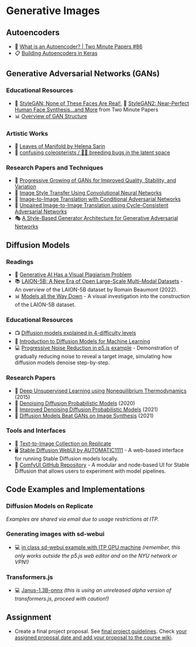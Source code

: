 # Generative Images

## Autoencoders

- 🎥 [What is an Autoencoder? | Two Minute Papers #86](https://youtu.be/Rdpbnd0pCiI)
- 📋 [Building Autoencoders in Keras](https://blog.keras.io/building-autoencoders-in-keras.html)

## Generative Adversarial Networks (GANs)

### Educational Resources

- 🎥 [StyleGAN: None of These Faces Are Real!](https://youtu.be/-cOYwZ2XcAc), 🎥 [StyleGAN2: Near-Perfect Human Face Synthesis...and More](https://youtu.be/SWoravHhsUU) from Two Minute Papers
- 📊 [Overview of GAN Structure](https://developers.google.com/machine-learning/gan/gan_structure)

### Artistic Works

- 🌿 [Leaves of Manifold by Helena Sarin](https://www.nvidia.com/en-us/research/ai-art-gallery/artists/helena-sarin)
- 🐞 [confusing coleopterists / 🤔🐞 breeding bugs in the latent space](https://www.cunicode.com/works/confusing-coleopterists)

### Research Papers and Techniques

- 🌱 [Progressive Growing of GANs for Improved Quality, Stability, and Variation](https://youtu.be/G06dEcZ-QTg)
- 🎨 [Image Style Transfer Using Convolutional Neural Networks](https://www.cv-foundation.org/openaccess/content_cvpr_2016/papers/Gatys_Image_Style_Transfer_CVPR_2016_paper.pdf)
- 🔄 [Image-to-Image Translation with Conditional Adversarial Networks](https://arxiv.org/pdf/1611.07004)
- 🔄 [Unpaired Image-to-Image Translation using Cycle-Consistent Adversarial Networks](https://arxiv.org/pdf/1703.10593)
- 🎭 [A Style-Based Generator Architecture for Generative Adversarial Networks](https://arxiv.org/pdf/1812.04948)

## Diffusion Models

### Readings

- 📰 [Generative AI Has a Visual Plagiarism Problem](https://spectrum.ieee.org/midjourney-copyright)
- 📚 [LAION-5B: A New Era of Open Large-Scale Multi-Modal Datasets](https://laion.ai/blog/laion-5b/) - An overview of the LAION-5B dataset by Romain Beaumont (2022).
- 📊 [Models all the Way Down](https://knowingmachines.org/models-all-the-way) - A visual investigation into the construction of the LAION-5B dataset.

### Educational Resources

- 📺 [Diffusion models explained in 4-difficulty levels](https://www.youtube.com/watch?v=yTAMrHVG1ew)
- 📘 [Introduction to Diffusion Models for Machine Learning](https://www.assemblyai.com/blog/diffusion-models-for-machine-learning-introduction/)
- 💻 [Progressive Noise Reduction in p5.js example](https://editor.p5js.org/ima_ml/sketches/nV5ZZReuY) - Demonstration of gradually reducing noise to reveal a target image, simulating how diffusion models denoise step-by-step.

### Research Papers

- 📜 [Deep Unsupervised Learning using Nonequilibrium Thermodynamics](https://arxiv.org/pdf/1503.03585) (2015)
- 📜 [Denoising Diffusion Probabilistic Models](https://arxiv.org/pdf/2006.11239) (2020)
- 📜 [Improved Denoising Diffusion Probabilistic Models](https://arxiv.org/pdf/2102.09672) (2021)
- 📜 [Diffusion Models Beat GANs on Image Synthesis](https://arxiv.org/pdf/2105.05233) (2021)

### Tools and Interfaces

- 🌌 [Text-to-Image Collection on Replicate](https://replicate.com/collections/text-to-image)
- 🖥️ [Stable Diffusion WebUI by AUTOMATIC1111](https://github.com/AUTOMATIC1111/stable-diffusion-webui) - A web-based interface for running Stable Diffusion models locally.
- 🔧 [ComfyUI GitHub Repository](https://github.com/comfyanonymous/ComfyUI) - A modular and node-based UI for Stable Diffusion that allows users to experiment with model pipelines.

## Code Examples and Implementations

### Diffusion Models on Replicate

_Examples are shared via email due to usage restrictions at ITP._

### Generating images with sd-webui

- 💻 [in class sd-webui example with ITP GPU machine](sd-webui) _(remember, this only works outside the p5.js web editor and on the NYU network or VPN!)_

### Transformers.js

- 💻 [Janus-1.3B-onnx](https://editor.p5js.org/ima_ml/sketches/buN5nGipW) _(this is using an unreleased alpha version of transformers.js, proceed with caution!)_

## Assignment

- Create a final project proposal. See [final project guidelines](https://github.com/ml5js/Intro-ML-Arts-IMA-F25/tree/main/final). Check [your assigned proposal date and add your proposal to the course wiki](https://github.com/ml5js/Intro-ML-Arts-IMA-F25/wiki/Final-Proposals).
